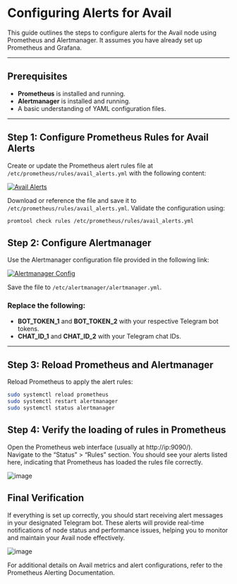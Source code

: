 # Configuring Alerts for Avail   

This guide outlines the steps to configure alerts for the Avail node using Prometheus and Alertmanager. It assumes you have already set up Prometheus and Grafana.

---

## Prerequisites

- **Prometheus** is installed and running.
- **Alertmanager** is installed and running.
- A basic understanding of YAML configuration files.

---

## Step 1: Configure Prometheus Rules for Avail Alerts

Create or update the Prometheus alert rules file at `/etc/prometheus/rules/avail_alerts.yml` with the following content:

[![Avail Alerts](https://img.shields.io/badge/Avail_Alerts-View%20File-blue?style=for-the-badge&logo=github&logoColor=white)](https://github.com/Cumulo-pro/Avail_tools/blob/main/avail-metrics/alerts_avail.yml)

Download or reference the file and save it to `/etc/prometheus/rules/avail_alerts.yml`. Validate the configuration using:
```bash
promtool check rules /etc/prometheus/rules/avail_alerts.yml
```

## Step 2: Configure Alertmanager

Use the Alertmanager configuration file provided in the following link:

[![Alertmanager Config](https://img.shields.io/badge/Alertmanager_Config-View%20File-blue?style=for-the-badge&logo=github&logoColor=white)](https://github.com/Cumulo-pro/Avail_tools/blob/main/avail-metrics/alertmanager1.yml)

Save the file to `/etc/alertmanager/alertmanager.yml`.

### Replace the following:
- **BOT_TOKEN_1** and **BOT_TOKEN_2** with your respective Telegram bot tokens.
- **CHAT_ID_1** and **CHAT_ID_2** with your Telegram chat IDs.

---

## Step 3: Reload Prometheus and Alertmanager

Reload Prometheus to apply the alert rules:
```bash
sudo systemctl reload prometheus
sudo systemctl restart alertmanager
sudo systemctl status alertmanager
```

## Step 4: Verify the loading of rules in Prometheus  

Open the Prometheus web interface (usually at http://ip:9090/).  
Navigate to the “Status” > “Rules” section. You should see your alerts listed here, indicating that Prometheus has loaded the rules file correctly.  

![image](https://github.com/user-attachments/assets/97498c1b-a37d-4e8c-bc69-357d37bd5bb3)

## Final Verification  

If everything is set up correctly, you should start receiving alert messages in your designated Telegram bot. These alerts will provide real-time notifications of node status and performance issues, helping you to monitor and maintain your Avail node effectively.  

![image](https://github.com/user-attachments/assets/9fc8614e-ed0e-4c5d-ac28-d1ac62416903)

For additional details on Avail metrics and alert configurations, refer to the Prometheus Alerting Documentation.  

